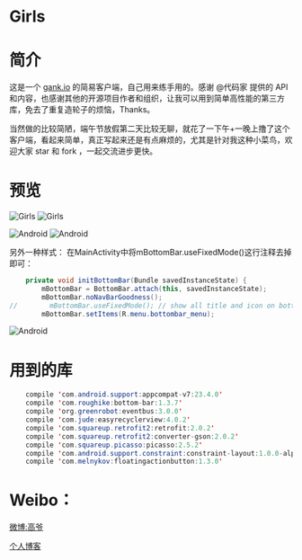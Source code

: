 # Girls

# 简介

这是一个 [gank.io](http://gank.io/) 的简易客户端，自己用来练手用的。感谢 @代码家 提供的 API 和内容，也感谢其他的开源项目作者和组织，让我可以用到简单高性能的第三方库，免去了重复造轮子的烦恼，Thanks。

当然做的比较简陋，端午节放假第二天比较无聊，就花了一下午+一晚上撸了这个客户端，看起来简单，真正写起来还是有点麻烦的，尤其是针对我这种小菜鸟，欢迎大家 star 和 fork ，一起交流进步更快。
 
# 预览

![Girls](/preview/preview_girls.png) ![Girls](/preview/preview_girls_detail.png) 

![Android](/preview/preview_android.png) ![Android](/preview/preview_android_detail.png) 

另外一种样式：
在MainActivity中将mBottomBar.useFixedMode()这行注释去掉即可：

```java
    private void initBottomBar(Bundle savedInstanceState) {
        mBottomBar = BottomBar.attach(this, savedInstanceState);
        mBottomBar.noNavBarGoodness();
//        mBottomBar.useFixedMode(); // show all title and icon on bottom bar
        mBottomBar.setItems(R.menu.bottombar_menu);
```

![Android](/preview/preview_girls_all_items.png)

# 用到的库

``` java
    compile 'com.android.support:appcompat-v7:23.4.0'  
    compile 'com.roughike:bottom-bar:1.3.7'  
    compile 'org.greenrobot:eventbus:3.0.0'  
    compile 'com.jude:easyrecyclerview:4.0.2'  
    compile 'com.squareup.retrofit2:retrofit:2.0.2'  
    compile 'com.squareup.retrofit2:converter-gson:2.0.2'  
    compile 'com.squareup.picasso:picasso:2.5.2'   
    compile 'com.android.support.constraint:constraint-layout:1.0.0-alpha1'  
    compile 'com.melnykov:floatingactionbutton:1.3.0'  
```

# Weibo：

[微博:高爷](http://weibo.com/gracker520)

[个人博客](http://androidperformance.com/)  
